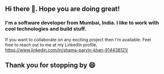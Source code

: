 ## Hi there 👋. Hope you are doing great! 

### I'm a software developer from Mumbai, India. I like to work with cool technologies and build stuff.
If you want to collaborate on any exciting project then I'm available.
Feel free to reach out to me at my LinkedIn profile, https://www.linkedin.com/in/shama-parvin-khan-914438121/

## Thank you for stopping by 😄

<!--
**shamakhan/shamakhan** is a ✨ _special_ ✨ repository because its `README.md` (this file) appears on your GitHub profile.

Here are some ideas to get you started:

- 🔭 I’m currently working on ...
- 🌱 I’m currently learning ...
- 👯 I’m looking to collaborate on ...
- 🤔 I’m looking for help with ...
- 💬 Ask me about ...
- 📫 How to reach me: ...
- 😄 Pronouns: ...
- ⚡ Fun fact: ...
-->
